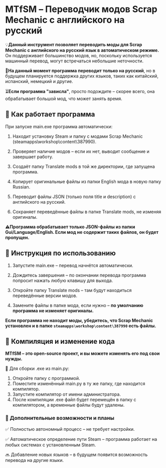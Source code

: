 # MTfSM – Переводчик модов Scrap Mechanic с английского на русский

💡**Данный инструмент позволяет переводить моды для Scrap Mechanic с английского на русский язык в автоматическом режиме.** Он поддерживает большинство модов, но, поскольку используется машинный перевод, могут встречаться небольшие неточности.

📌**На данный момент программа переводит только на русский**, но в будущем планируется поддержка других языков, таких как китайский, испанский, немецкий и другие.

⏳**Если программа "зависла"**, просто подождите – скорее всего, она обрабатывает большой мод, что может занять время.

## 🔧 Как работает программа
При запуске main.exe программа автоматически:

1. Находит установку Steam и папку с модами Scrap Mechanic (steamapps\workshop\content\387990).

2. Проверяет наличие модов – если их нет, выводит сообщение и завершает работу.

3. Создаёт папку Translate mods в той же директории, где запущена программа.

4. Копирует оригинальные файлы из папки English мода в новую папку Russian.

5. Переводит файлы JSON (только поля title и description) с английского на русский.

6. Сохраняет переведённые файлы в папке Translate mods, не изменяя оригиналы.

⚠️**Программа обрабатывает только JSON-файлы из папки Gui/Language/English. Если мод не содержит таких файлов, он будет пропущен.**

## 📖 Инструкция по использованию
1. Запустите main.exe – перевод начнётся автоматически.

2. Дождитесь завершения – по окончании перевода программа попросит нажать любую клавишу для выхода.

3. Откройте папку Translate mods – там будут находиться переведённые версии модов.

4. Замените файлы в папке мода, если нужно – **по умолчанию программа не изменяет оригиналы.**

**Если программа не находит моды, убедитесь, что Scrap Mechanic установлен и в папке `steamapps\workshop\content\387990` есть файлы.**

## 🔹 Компиляция и изменение кода
**MTfSM – это open-source проект, и вы можете изменять его под свои нужды.**

💾 Для сборки .exe из main.py:
1. Откройте папку с программой.
2. Поместите изменённый main.py в ту же папку, где находится компилятор.
3. Запустите компилятор от имени администратора.
4. После компиляции .exe файл будет перемещён в папку с компилятором, а временные файлы будут удалены.

### 🔹 Дополнительные возможности и планы
✅ Полностью автономный процесс – не требует настройки.

✅ Автоматическое определение пути Steam – программа работает на любых системах с установленным Steam.

🔜 Добавление новых языков – в будущем появится возможность перевода на другие языки.

